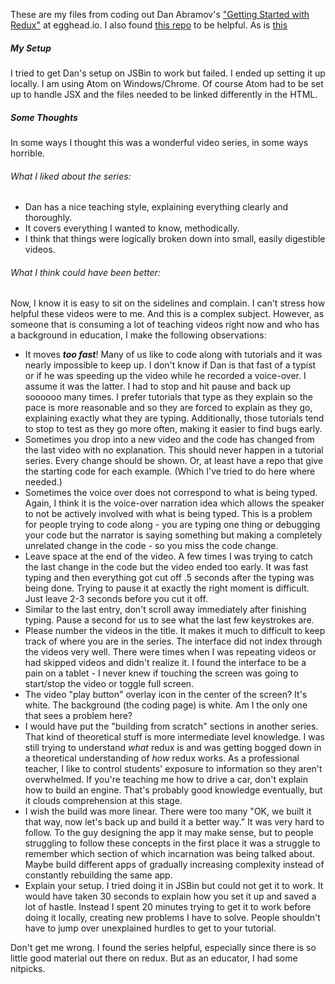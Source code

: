 These are my files from coding out Dan Abramov's ["Getting Started with Redux"](https://egghead.io/courses/getting-started-with-redux) at egghead.io. I also found [this repo](https://github.com/tayiorbeii/egghead.io_redux_course_notes) to be helpful. As is [this](https://github.com/dwyl/learn-redux/blob/master/egghead.io_video_tutorial_notes.md)

##### My Setup

I tried to get Dan's setup on JSBin to work but failed. I ended up setting it up locally. I am using Atom on Windows/Chrome. Of course Atom had to be set up to handle JSX and the files needed to be linked differently in the HTML.

##### Some Thoughts

In some ways I thought this was a wonderful video series, in some ways horrible.

###### What I liked about the series:

* Dan has a nice teaching style, explaining everything clearly and thoroughly.
* It covers everything I wanted to know, methodically.
* I think that things were logically broken down into small, easily digestible videos.

###### What I think could have been better:

Now, I know it is easy to sit on the sidelines and complain. I can't stress how helpful these videos were to me. And this is a complex subject. However, as someone that is consuming a lot of teaching videos right now and who has a background in education, I make the following observations:

* It moves ***too fast***! Many of us like to code along with tutorials and it was nearly impossible to keep up. I don't know if Dan is that fast of a typist or if he was speeding up the video while he recorded a voice-over. I assume it was the latter. I had to stop and hit pause and back up soooooo many times. I prefer tutorials that type as they explain so the pace is more reasonable and so they are forced to explain as they go, explaining exactly what they are typing. Additionally, those tutorials tend to stop to test as they go more often, making it easier to find bugs early.
* Sometimes you drop into a new video and the code has changed from the last video with no explanation. This should never happen in a tutorial series. Every change should be shown. Or, at least have a repo that give the starting code for each example. (Which I've tried to do here where needed.)
* Sometimes the voice over does not correspond to what is being typed. Again, I think it is the voice-over narration idea which allows the speaker to not be actively involved with what is being typed. This is a problem for people trying to code along - you are typing one thing or debugging your code but the narrator is saying something but making a completely unrelated change in the code - so you miss the code change.
* Leave space at the end of the video. A few times I was trying to catch the last change in the code but the video ended too early. It was fast typing and then everything got cut off .5 seconds after the typing was being done. Trying to pause it at exactly the right moment is difficult. Just leave 2-3 seconds before you cut it off.
* Similar to the last entry, don't scroll away immediately after finishing typing. Pause a second for us to see what the last few keystrokes are.
* Please number the videos in the title. It makes it much to difficult to keep track of where you are in the series. The interface did not index through the videos very well. There were times when I was repeating videos or had skipped videos and didn't realize it. I found the interface to be a pain on a tablet - I never knew if touching the screen was going to start/stop the video or toggle full screen.
* The video "play button" overlay icon in the center of the screen? It's white. The background (the coding page) is white. Am I the only one that sees a problem here?
* I would have put the "building from scratch" sections in another series. That kind of theoretical stuff is more intermediate level knowledge. I was still trying to understand *what* redux is and was getting bogged down in a theoretical understanding of *how* redux works. As a professional teacher, I like to control students' exposure to information so they aren't overwhelmed. If you're teaching me how to drive a car, don't explain how to build an engine. That's probably good knowledge eventually, but it clouds comprehension at this stage.
* I wish the build was more linear. There were too many "OK, we built it that way, now let's back up and build it a better way." It was very hard to follow. To the guy designing the app it may make sense, but to people struggling to follow these concepts in the first place it was a struggle to remember which section of which incarnation was being talked about. Maybe build different apps of gradually increasing complexity instead of constantly rebuilding the same app.
* Explain your setup. I tried doing it in JSBin but could not get it to work. It would have taken 30 seconds to explain how you set it up and saved a lot of hastle. Instead I spent 20 minutes trying to get it to work before doing it locally, creating new problems I have to solve. People shouldn't have to jump over unexplained hurdles to get to your tutorial.

Don't get me wrong. I found the series helpful, especially since there is so little good material out there on redux. But as an educator, I had some nitpicks.
